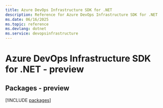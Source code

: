 ```yaml
---
title: Azure DevOps Infrastructure SDK for .NET
description: Reference for Azure DevOps Infrastructure SDK for .NET
ms.date: 06/16/2025
ms.topic: reference
ms.devlang: dotnet
ms.service: devopsinfrastructure
---
```

# Azure DevOps Infrastructure SDK for .NET - preview
## Packages - preview
[!INCLUDE [packages](devops-infrastructure-index.md)]